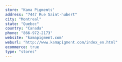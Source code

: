 ```yaml
---
store: "Kama Pigments"
address: "7447 Rue Saint-hubert"
city: "Montreal"
state: "Quebec"
country: "Canada"
phone: "866-972-2173"
website: "kamapigment.com"
weburl: "http://www.kamapigment.com/index_en.html"
ecommerce: true
type: "stores"
---
```

